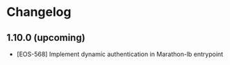 # Changelog

## 1.10.0 (upcoming)

* [EOS-568] Implement dynamic authentication in Marathon-lb entrypoint
